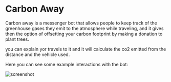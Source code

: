 # Carbon Away

Carbon away is a messenger bot that allows people to keep track of the greenhouse gases they emit to the atmosphere while traveling, and it gives then the option of offsetting your carbon footprint by making a donation to plant trees.

you can explain yor travels to it and it will calculate the co2 emitted from the distance and the vehicle used.

Here you can see some example interactions with the bot:

![screenshot](https://github.com/shierve/environmentgame/blob/master/images/screenshot1.jpg "Carbon Away")
